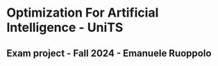 # Optimization For Artificial Intelligence - UniTS
## Exam project - Fall 2024 - Emanuele Ruoppolo


